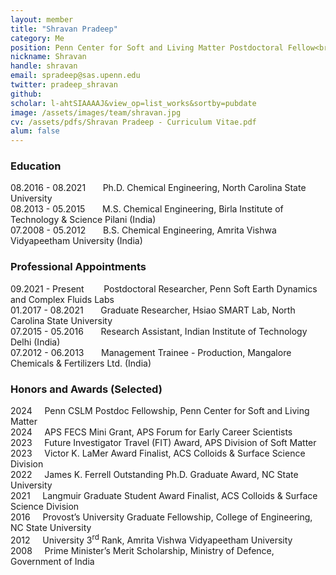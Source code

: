```yaml
---
layout: member
title: "Shravan Pradeep"
category: Me
position: Penn Center for Soft and Living Matter Postdoctoral Fellow<br>Postdoctoral Fellow, The Internet of Things for Precision Agriculture (NSF-ERC)<br>Department of Earth and Environmental Science<br>Department of Mechanical Engineering and Applied Mechanics
nickname: Shravan
handle: shravan
email: spradeep@sas.upenn.edu
twitter: pradeep_shravan
github: 
scholar: l-ahtSIAAAAJ&view_op=list_works&sortby=pubdate
image: /assets/images/team/shravan.jpg
cv: /assets/pdfs/Shravan Pradeep - Curriculum Vitae.pdf
alum: false
---
```

### Education 
08.2016 - 08.2021 &nbsp; &nbsp; &nbsp; Ph.D. Chemical Engineering, North Carolina State University<br>
08.2013 - 05.2015 &nbsp; &nbsp; &nbsp; M.S. Chemical Engineering, Birla Institute of Technology & Science Pilani (India)<br>
07.2008 - 05.2012 &nbsp; &nbsp; &nbsp; B.S. Chemical Engineering, Amrita Vishwa Vidyapeetham University (India)

### Professional Appointments
09.2021 - Present &nbsp; &nbsp; &nbsp; &nbsp;Postdoctoral Researcher, Penn Soft Earth Dynamics and Complex Fluids Labs<br>
01.2017 - 08.2021 &nbsp; &nbsp; &nbsp; Graduate Researcher, Hsiao SMART Lab, North Carolina State University<br>
07.2015 - 05.2016 &nbsp; &nbsp; &nbsp; Research Assistant, Indian Institute of Technology Delhi (India)<br>
07.2012 - 06.2013 &nbsp; &nbsp; &nbsp; Management Trainee - Production, Mangalore Chemicals & Fertilizers Ltd. (India)<br>

### Honors and Awards (Selected) 
2024 &nbsp; &nbsp; Penn CSLM Postdoc Fellowship, Penn Center for Soft and Living Matter<br>
2024 &nbsp; &nbsp; APS FECS Mini Grant, APS Forum for Early Career Scientists<br>
2023 &nbsp; &nbsp; Future Investigator Travel (FIT) Award, APS Division of Soft Matter<br> 
2023 &nbsp; &nbsp; Victor K. LaMer Award Finalist, ACS Colloids & Surface Science Division<br>
2022 &nbsp; &nbsp; James K. Ferrell Outstanding Ph.D. Graduate Award, NC State University<br>
2021 &nbsp; &nbsp; Langmuir Graduate Student Award Finalist, ACS Colloids & Surface Science Division<br>
2016 &nbsp; &nbsp; Provost’s University Graduate Fellowship, College of Engineering, NC State University<br>
2012 &nbsp; &nbsp; University 3<sup>rd</sup> Rank, Amrita Vishwa Vidyapeetham University<br>
2008 &nbsp; &nbsp; Prime Minister’s Merit Scholarship, Ministry of Defence, Government of India
